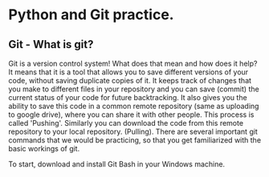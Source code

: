 # Python and Git practice.
## Git - What is git?
Git is a version control system! 
What does that mean and how does it help?
It means that it is a tool that allows you to save different versions of your code, without saving duplicate copies of it.
It keeps track of changes that you make to different files in your repository and you can save (commit) the current status of your code for future backtracking.
It also gives you the ability to save this code in a common remote repository (same as uploading to google drive), where you can share it with other people. This process is called 'Pushing'.
Similarly you can download the code from this remote repository to your local repository. (Pulling).
There are several important git commands that we would be practicing, so that you get familiarized with the basic workings of git.

To start, download and install Git Bash in your Windows machine.



